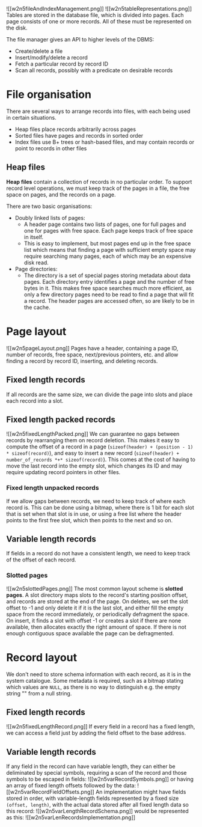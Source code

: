 ![[w2n5fileAndIndexManagement.png]]
![[w2n5tableRepresentations.png]]
Tables are stored in the database file, which is divided into pages. Each page consists of one or more records. All of these must be represented on the disk.

The file manager gives an API to higher levels of the DBMS:
- Create/delete a file
- Insert/modify/delete a record
- Fetch a particular record by record ID
- Scan all records, possibly with a predicate on desirable records
# File organisation
There are several ways to arrange records into files, with each being used in certain situations.
- Heap files place records arbitrarily across pages
- Sorted files have pages and records in sorted order
- Index files use B+ trees or hash-based files, and may contain records or point to records in other files
## Heap files
**Heap files** contain a collection of records in no particular order. To support record level operations, we must keep track of the pages in a file, the free space on pages, and the records on a page.

There are two basic organisations:
- Doubly linked lists of pages:
	- A header page contains two lists of pages, one for full pages and one for pages with free space. Each page keeps track of free space in itself.
	- This is easy to implement, but most pages end up in the free space list which means that finding a page with sufficient empty space may require searching many pages, each of which may be an expensive disk read.
- Page directories:
	- The directory is a set of special pages storing metadata about data pages. Each directory entry identifies a page and the number of free bytes in it. This makes free space searches much more efficient, as only a few directory pages need to be read to find a page that will fit a record. The header pages are accessed often, so are likely to be in the cache.
# Page layout
![[w2n5pageLayout.png]]
Pages have a header, containing a page ID, number of records, free space, next/previous pointers, etc. and allow finding a record by record ID, inserting, and deleting records.
## Fixed length records
If all records are the same size, we can divide the page into slots and place each record into a slot.
## Fixed length packed records
![[w2n5fixedLengthPacked.png]]
We can guarantee no gaps between records by rearranging them on record deletion. This makes it easy to compute the offset of a record in a page (`sizeof(header) + (position - 1) * sizeof(record)`), and easy to insert a new record (`sizeof(header) + number_of_records *+* sizeof(record)`). This comes at the cost of having to move the last record into the empty slot, which changes its ID and may require updating record pointers in other files.
### Fixed length unpacked records
If we allow gaps between records, we need to keep track of where each record is. This can be done using a bitmap, where there is 1 bit for each slot that is set when that slot is in use, or using a free list where the header points to the first free slot, which then points to the next and so on.
## Variable length records
If fields in a record do not have a consistent length, we need to keep track of the offset of each record.
### Slotted pages
![[w2n5slottedPages.png]]
The most common layout scheme is **slotted pages**. A slot directory maps slots to the record's starting position offset, and records are stored at the end of the page. On deletes, we set the slot offset to -1 and only delete it if it is the last slot, and either fill the empty space from the record immediately, or periodically defragment the space. On insert, it finds a slot with offset -1 or creates a slot if there are none available, then allocates exactly the right amount of space. If there is not enough contiguous space available the page can be defragmented.
# Record layout
We don't need to store schema information with each record, as it is in the system catalogue. Some metadata is required, such as a bitmap stating which values are `NULL`, as there is no way to distinguish e.g. the empty string "" from a null string.
## Fixed length records
![[w2n5fixedLengthRecord.png]]
If every field in a record has a fixed length, we can access a field just by adding the field offset to the base address.
## Variable length records
If any field in the record can have variable length, they can either be deliminated by special symbols, requiring a scan of the record and those symbols to be escaped in fields:
![[w2n5varRecordSymbols.png]]
or having an array of fixed length offsets followed by the data:
![[w2n5varRecordFieldOffsets.png]]
An implementation might have fields stored in order, with variable-length fields represented by a fixed size `(offset, length)`, with the actual data stored after all fixed length data so this record:
![[w2n5varLengthRecordSchema.png]]
would be represented as this:
![[w2n5varLenRecordsImplementation.png]]
